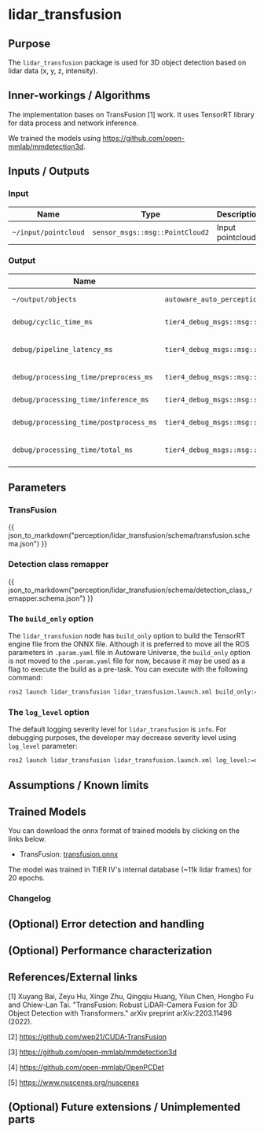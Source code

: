 # lidar_transfusion

## Purpose

The `lidar_transfusion` package is used for 3D object detection based on lidar data (x, y, z, intensity).

## Inner-workings / Algorithms

The implementation bases on TransFusion [1] work. It uses TensorRT library for data process and network inference.

We trained the models using <https://github.com/open-mmlab/mmdetection3d>.

## Inputs / Outputs

### Input

| Name                 | Type                            | Description       |
| -------------------- | ------------------------------- | ----------------- |
| `~/input/pointcloud` | `sensor_msgs::msg::PointCloud2` | Input pointcloud. |

### Output

| Name                                   | Type                                                  | Description                 |
| -------------------------------------- | ----------------------------------------------------- | --------------------------- |
| `~/output/objects`                     | `autoware_auto_perception_msgs::msg::DetectedObjects` | Detected objects.           |
| `debug/cyclic_time_ms`                 | `tier4_debug_msgs::msg::Float64Stamped`               | Cyclic time (ms).           |
| `debug/pipeline_latency_ms`            | `tier4_debug_msgs::msg::Float64Stamped`               | Pipeline latency time (ms). |
| `debug/processing_time/preprocess_ms`  | `tier4_debug_msgs::msg::Float64Stamped`               | Preprocess (ms).            |
| `debug/processing_time/inference_ms`   | `tier4_debug_msgs::msg::Float64Stamped`               | Inference time (ms).        |
| `debug/processing_time/postprocess_ms` | `tier4_debug_msgs::msg::Float64Stamped`               | Postprocess time (ms).      |
| `debug/processing_time/total_ms`       | `tier4_debug_msgs::msg::Float64Stamped`               | Total processing time (ms). |

## Parameters

### TransFusion

{{ json_to_markdown("perception/lidar_transfusion/schema/transfusion.schema.json") }}

### Detection class remapper

{{ json_to_markdown("perception/lidar_transfusion/schema/detection_class_remapper.schema.json") }}

### The `build_only` option

The `lidar_transfusion` node has `build_only` option to build the TensorRT engine file from the ONNX file.
Although it is preferred to move all the ROS parameters in `.param.yaml` file in Autoware Universe, the `build_only` option is not moved to the `.param.yaml` file for now, because it may be used as a flag to execute the build as a pre-task. You can execute with the following command:

```bash
ros2 launch lidar_transfusion lidar_transfusion.launch.xml build_only:=true
```

### The `log_level` option

The default logging severity level for `lidar_transfusion` is `info`. For debugging purposes, the developer may decrease severity level using `log_level` parameter:

```bash
ros2 launch lidar_transfusion lidar_transfusion.launch.xml log_level:=debug
```

## Assumptions / Known limits

## Trained Models

You can download the onnx format of trained models by clicking on the links below.

- TransFusion: [transfusion.onnx](https://awf.ml.dev.web.auto/perception/models/transfusion/v1/transfusion.onnx)

The model was trained in TIER IV's internal database (~11k lidar frames) for 20 epochs.

### Changelog

## (Optional) Error detection and handling

<!-- Write how to detect errors and how to recover from them.

Example:
  This package can handle up to 20 obstacles. If more obstacles found, this node will give up and raise diagnostic errors.
-->

## (Optional) Performance characterization

<!-- Write performance information like complexity. If it wouldn't be the bottleneck, not necessary.

Example:
  ### Complexity

  This algorithm is O(N).

  ### Processing time

  ...
-->

## References/External links

[1] Xuyang Bai, Zeyu Hu, Xinge Zhu, Qingqiu Huang, Yilun Chen, Hongbo Fu and Chiew-Lan Tai. "TransFusion: Robust LiDAR-Camera Fusion for 3D Object Detection with Transformers." arXiv preprint arXiv:2203.11496 (2022). <!-- cspell:disable-line -->

[2] <https://github.com/wep21/CUDA-TransFusion>

[3] <https://github.com/open-mmlab/mmdetection3d>

[4] <https://github.com/open-mmlab/OpenPCDet>

[5] <https://www.nuscenes.org/nuscenes>

## (Optional) Future extensions / Unimplemented parts

<!-- Write future extensions of this package.

Example:
  Currently, this package can't handle the chattering obstacles well. We plan to add some probabilistic filters in the perception layer to improve it.
  Also, there are some parameters that should be global(e.g. vehicle size, max steering, etc.). These will be refactored and defined as global parameters so that we can share the same parameters between different nodes.
-->
